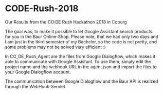 # CODE-Rush-2018
Our Results from the CO:DE Rush Hackathon 2018 in Coburg

The goal was, to make it possible to let Google Assistant search products for you in the Baur Online-Shop.
Please note, that we had only two days and I am just in the third semester of my Bachelor, so the code is not pretty, and some problems may not be solved very efficient :)

In CO_DE_Rush_Agent are the files from Google Dialogflow, which makes it able to communicate with Google Assistant. To use them, simply edit the project name and the webhook URL in the agent.json and import the files to your Google Dialogflow account.

The communication between Google Dialogflow and the Baur API is realized through the WebHook-Servlet. 
